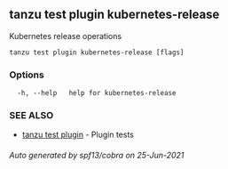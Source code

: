 ## tanzu test plugin kubernetes-release

Kubernetes release operations

```
tanzu test plugin kubernetes-release [flags]
```

### Options

```
  -h, --help   help for kubernetes-release
```

### SEE ALSO

* [tanzu test plugin](tanzu_test_plugin.md)	 - Plugin tests

###### Auto generated by spf13/cobra on 25-Jun-2021
